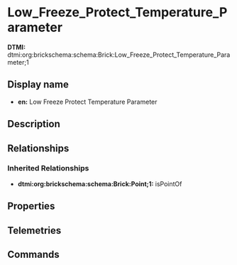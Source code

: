 # Low_Freeze_Protect_Temperature_Parameter
**DTMI:** dtmi:org:brickschema:schema:Brick:Low_Freeze_Protect_Temperature_Parameter;1
## Display name
- **en:** Low Freeze Protect Temperature Parameter
## Description
## Relationships
### Inherited Relationships
* **dtmi:org:brickschema:schema:Brick:Point;1:** isPointOf
## Properties
## Telemetries
## Commands
